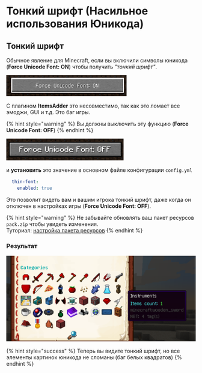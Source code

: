 # Тонкий шрифт \(Насильное использования Юникода\)

## Тонкий шрифт

Обычное явление для Minecraft, если вы включили символы юникода (**Force Unicode Font: ON**) чтобы получить _"тонкий шрифт"_.

![](../../../../../.gitbook/assets/immagine%20%284%29.png)

  
С плагином **ItemsAdder** это несовместимо, так как это ломает все эмоджи, GUI и т.д. Это баг игры.

{% hint style="warning" %}
Вы должны выключить эту функцию (**Force Unicode Font: OFF**) 
{% endhint %}

![](../../../../../.gitbook/assets/immagine%20%283%29.png)

и **установить** это значение в основном файле конфигурации `config.yml`

```yaml
  thin-font:
    enabled: true
```

Это позволит видеть вам и вашим игрока тонкий шрифт, даже когда он отключен в настройках игры (**Force Unicode Font: OFF**).

{% hint style="warning" %}
Не забывайте обновлять ваш пакет ресурсов `pack.zip` чтобы увидеть изменения.   
Туториал: [настройка пакета ресурсов](../../../../resourcepack-hosting/)
{% endhint %}

### Результат

![](../../../../../.gitbook/assets/immagine%20%286%29.png)

{% hint style="success" %}
Теперь вы видите тонкий шрифт, но все элементы картинок юникода не сломаны \(баг белых квадратов\)
{% endhint %}

